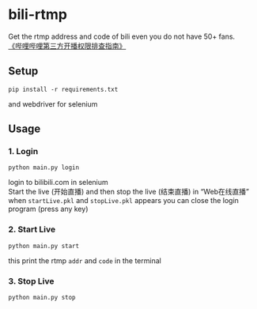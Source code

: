 # bili-rtmp

Get the rtmp address and code of bili even you do not have 50+ fans.  
[《哔哩哔哩第三方开播权限排查指南》](https://www.bilibili.com/blackboard/activity-pSrb2KQb6G.html)

## Setup
```
pip install -r requirements.txt
```
and webdriver for selenium

## Usage
### 1. Login
```
python main.py login
```
login to bilibili.com in selenium  
Start the live (开始直播) and then stop the live (结束直播) in “Web在线直播”  
when `startLive.pkl` and `stopLive.pkl` appears you can close the login program (press any key)

### 2. Start Live
```
python main.py start
```
this print the rtmp `addr` and `code` in the terminal

### 3. Stop Live
```
python main.py stop
```